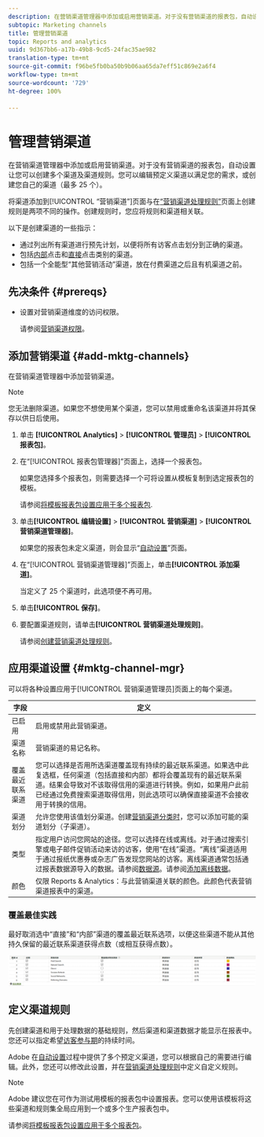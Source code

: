 ```yaml
---
description: 在营销渠道管理器中添加或启用营销渠道。对于没有营销渠道的报表包，自动设置让您可以创建多个渠道及渠道规则。您可以编辑预定义渠道以满足您的需求，或创建您自己的渠道（最多 25 个）。
subtopic: Marketing channels
title: 管理营销渠道
topic: Reports and analytics
uuid: 9d367bb6-a17b-49b8-9cd5-24fac35ae982
translation-type: tm+mt
source-git-commit: f96be5fb0ba50b9b06aa65da7eff51c869e2a6f4
workflow-type: tm+mt
source-wordcount: '729'
ht-degree: 100%

---
```



# 管理营销渠道

在营销渠道管理器中添加或启用营销渠道。对于没有营销渠道的报表包，自动设置让您可以创建多个渠道及渠道规则。您可以编辑预定义渠道以满足您的需求，或创建您自己的渠道（最多 25 个）。

将渠道添加到[!UICONTROL “营销渠道”]页面与在[“营销渠道处理规则”](/help/components/c-marketing-channels/c-rules.md)页面上创建规则是两项不同的操作。创建规则时，您应将规则和渠道相关联。

以下是创建渠道的一些指示：

* 通过列出所有渠道进行预先计划，以便将所有访客点击划分到正确的渠道。
* 包括[内部](/help/components/c-marketing-channels/c-rules.md)点击和[直接](/help/components/c-marketing-channels/c-rules.md)点击类别的渠道。
* 包括一个全能型“其他营销活动”渠道，放在付费渠道之后且有机渠道之前。


## 先决条件 {#prereqs}

* 设置对营销渠道维度的访问权限。

   请参阅[营销渠道权限](/help/components/c-marketing-channels/c-channel-report-access.md)。

## 添加营销渠道 {#add-mktg-channels}

在营销渠道管理器中添加营销渠道。

>[!NOTE]
>
>您无法删除渠道。如果您不想使用某个渠道，您可以禁用或重命名该渠道并将其保存以供日后使用。

1. 单击 **[!UICONTROL Analytics]** > **[!UICONTROL 管理员]** > **[!UICONTROL 报表包]**。
1. 在“[!UICONTROL 报表包管理器]”页面上，选择一个报表包。

   如果您选择多个报表包，则需要选择一个可将设置从模板复制到选定报表包的模板。

   请参阅[将模板报表包设置应用于多个报表包](/help/components/c-marketing-channels/c-getting-started-mchannel.md).

1. 单击&#x200B;**[!UICONTROL 编辑设置]** > **[!UICONTROL 营销渠道]** > **[!UICONTROL 营销渠道管理器]**。

   如果您的报表包未定义渠道，则会显示“[自动设置](/help/components/c-marketing-channels/c-getting-started-mchannel.md)”页面。

1. 在“[!UICONTROL 营销渠道管理器]”页面上，单击&#x200B;**[!UICONTROL 添加渠道]**。

   当定义了 25 个渠道时，此选项便不再可用。

1. 单击&#x200B;**[!UICONTROL 保存]**。
1. 要配置渠道规则，请单击&#x200B;**[!UICONTROL 营销渠道处理规则]**。

   请参阅[创建营销渠道处理规则](/help/components/c-marketing-channels/c-rules.md)。

## 应用渠道设置 {#mktg-channel-mgr}

可以将各种设置应用于[!UICONTROL 营销渠道管理员]页面上的每个渠道。

| 字段 | 定义 |
|--- |--- |
| 已启用 | 启用或禁用此营销渠道。 |
| 渠道名称 | 营销渠道的易记名称。 |
| 覆盖最近联系渠道 | 您可以选择是否用所选渠道覆盖现有持续的最近联系渠道。如果选中此复选框，任何渠道（包括直接和内部）都将会覆盖现有的最近联系渠道。结果会导致对不该取得信用的渠道进行转换。例如，如果用户此前已经通过免费搜索渠道取得信用，则此选项可以确保直接渠道不会接收用于转换的信用。 |
| 渠道划分 | 允许您使用该值划分渠道。创建[营销渠道分类时](/help/components/c-marketing-channels/classifictions-mchannel.md)，您可以添加可能的渠道划分（子渠道）。 |
| 类型 | 指定用户访问您网站的途径。您可以选择在线或离线。对于通过搜索引擎或电子邮件促销活动来访的访客，使用“在线”渠道。“离线”渠道适用于通过报纸优惠券或杂志广告发现您网站的访客。离线渠道通常包括通过报表数据源导入的数据。请参阅[数据源](https://docs.adobe.com/content/help/zh-Hans/analytics/import/data-sources/datasrc-home.html)。请参阅[添加离线数据](/help/components/c-marketing-channels/c-getting-started-mchannel.md)。 |
| 颜色 | 仅限 Reports &amp; Analytics：与此营销渠道关联的颜色。此颜色代表营销渠道报表中的渠道。 |

### 覆盖最佳实践

最好取消选中“直接”和“内部”渠道的覆盖最近联系选项，以便这些渠道不能从其他持久保留的最近联系渠道获得点数（或相互获得点数）。

![](assets/int-channel2.png)

## 定义渠道规则

先创建渠道和用于处理数据的基础规则，然后渠道和渠道数据才能显示在报表中。您还可以指定希望[访客参与期](/help/components/c-marketing-channels/visitor-engagement.md)的持续时间。

Adobe 在[自动设置](/help/components/c-marketing-channels/c-getting-started-mchannel.md)过程中提供了多个预定义渠道，您可以根据自己的需要进行编辑。此外，您还可以修改此设置，并在[营销渠道处理规则](/help/components/c-marketing-channels/c-rules.md)中定义自定义规则。

>[!NOTE]
>
>Adobe 建议您在可作为测试用模板的报表包中设置报表。您可以使用该模板将这些渠道和规则集全局应用到一个或多个生产报表包中。
>
>请参阅[将模板报表包设置应用于多个报表包](/help/components/c-marketing-channels/c-getting-started-mchannel.md)。

